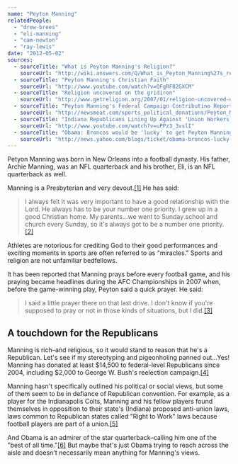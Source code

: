 ```yaml
---
name: "Peyton Manning"
relatedPeople:
  - "drew-brees"
  - "eli-manning"
  - "cam-newton"
  - "ray-lewis"
date: "2012-05-02"
sources:
  - sourceTitle: "What is Peyton Manning's Religion?"
    sourceUrl: "http://wiki.answers.com/Q/What_is_Peyton_Manning%27s_religion"
  - sourceTitle: "Peyton Manning's Christian Faith"
    sourceUrl: "http://www.youtube.com/watch?v=QFgRF82GXCM"
  - sourceTitle: "Religion uncovered on the gridiron"
    sourceUrl: "http://www.getreligion.org/2007/01/religion-uncovered-on-the-gridiron/"
  - sourceTitle: "Peyton Manning's Federal Campaign Contributino Report"
    sourceUrl: "http://newsmeat.com/sports_political_donations/Peyton_Manning.php"
  - sourceTitle: "Indiana Republicans Lining Up Against 'Union Workers' Eli and Peyton Manning"
    sourceUrl: "http://www.youtube.com/watch?v=uPPz3_3vslI"
  - sourceTitle: "Obama: Broncos would be 'lucky' to get Peyton Manning"
    sourceUrl: "http://news.yahoo.com/blogs/ticket/obama-broncos-lucky-peyton-manning-225909074.html"
---
```


Petyon Manning was born in New Orleans into a football dynasty. His father, Archie Manning, was an NFL quarterback and his brother, Eli, is an NFL quarterback as well.

Manning is a Presbyterian and very devout.<a class="source-citation" href="http://wiki.answers.com/Q/What_is_Peyton_Manning%27s_religion" title="What is Peyton Manning&apos;s Religion?">[1]</a> He has said:

>I always felt it was very important to have a good relationship with the Lord. He always has to be your number one priority. I grew up in a good Christian home. My parents…we went to Sunday school and church every Sunday, so it's always got to be a number one priority.<a class="source-citation" href="http://www.youtube.com/watch?v=QFgRF82GXCM" title="Peyton Manning&apos;s Christian Faith">[2]</a>

Athletes are notorious for crediting God to their good performances and exciting moments in sports are often referred to as "miracles." Sports and religion are not unfamiliar bedfellows.

It has been reported that Manning prays before every football game, and his praying became headlines during the AFC Championships in 2007 when, before the game-winning play, Peyton said a quick prayer. He said:

>I said a little prayer there on that last drive. I don't know if you're supposed to pray or not in those kinds of situations, but I did.<a class="source-citation" href="http://www.getreligion.org/2007/01/religion-uncovered-on-the-gridiron/" title="Religion uncovered on the gridiron">[3]</a>

## 

## A touchdown for the Republicans

Manning is rich–and religious, so it would stand to reason that he's a Republican. Let's see if my stereotyping and pigeonholing panned out…Yes! Manning has donated at least $14,500 to federal-level Republicans since 2004, including $2,000 to George W. Bush's reelection campaign.<a class="source-citation" href="http://newsmeat.com/sports_political_donations/Peyton_Manning.php" title="Peyton Manning&apos;s Federal Campaign Contributino Report">[4]</a>

Manning hasn't specifically outlined his political or social views, but some of them seem to be in defiance of Republican convention. For example, as a player for the Indianapolis Colts, Manning and his fellow players found themselves in opposition to their state's (Indiana) proposed anti-union laws, laws common to Republican states called "Right to Work" laws because football players are part of a union.<a class="source-citation" href="http://www.youtube.com/watch?v=uPPz3_3vslI" title="Indiana Republicans Lining Up Against &apos;Union Workers&apos; Eli and Peyton Manning">[5]</a>

And Obama is an admirer of the star quarterback–calling him one of the "best of all time."<a class="source-citation" href="http://news.yahoo.com/blogs/ticket/obama-broncos-lucky-peyton-manning-225909074.html" title="Obama: Broncos would be &apos;lucky&apos; to get Peyton Manning">[6]</a> But maybe that's just Obama trying to reach across the aisle and doesn't necessarily mean anything for Manning's views.